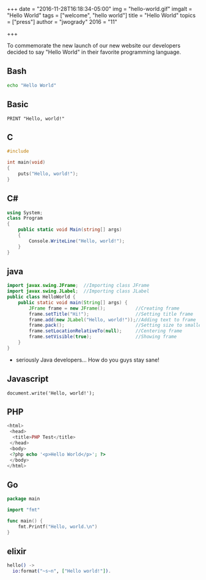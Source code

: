 +++
date = "2016-11-28T16:18:34-05:00"
img = "hello-world.gif"
imgalt = "Hello World"
tags = ["welcome", "hello world"]
title = "Hello World"
topics = ["press"]
author = "jwogrady"
2016 = "11"

+++

To commemorate the new launch of our new website our developers decided to say "Hello World" in their favorite programming language.
<!--more-->

Bash
----

```Bash
echo "Hello World"
```

Basic
-----

```Basic
PRINT "Hello, world!"​
```

C
-
```C
#include

int main(void)
{
    puts("Hello, world!");
}
```
C#
--
```C#
using System;
class Program
{
    public static void Main(string[] args)
    {
        Console.WriteLine("Hello, world!");
    }
}
```
java
----
```java
import javax.swing.JFrame;  //Importing class JFrame
import javax.swing.JLabel;  //Importing class JLabel
public class HelloWorld {
    public static void main(String[] args) {
        JFrame frame = new JFrame();           //Creating frame
        frame.setTitle("Hi!");                 //Setting title frame
        frame.add(new JLabel("Hello, world!"));//Adding text to frame
        frame.pack();                          //Setting size to smallest
        frame.setLocationRelativeTo(null);     //Centering frame
        frame.setVisible(true);                //Showing frame
    }
}
```
* seriously Java developers... How do you guys stay sane!

Javascript
----------
```
document.write('Hello, world!');
```
PHP
---
```php
<html>
 <head>
  <title>PHP Test</title>
 </head>
 <body>
 <?php echo '<p>Hello World</p>'; ?>
 </body>
</html>
```
Go
--
```go
package main

import "fmt"

func main() {
	fmt.Printf("Hello, world.\n")
}
```

elixir
------
```elixir
hello() ->
  io:format("~s~n", ["Hello world!"]).
```
